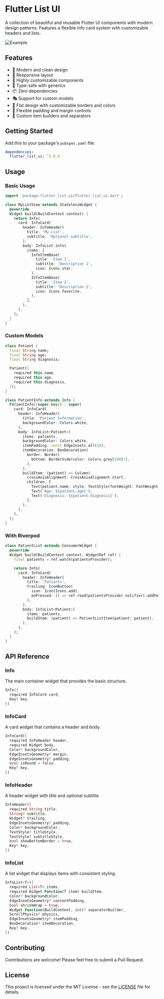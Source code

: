 <!--
This README describes the package. If you publish this package to pub.dev,
this README's contents appear on the landing page for your package.

For information about how to write a good package README, see the guide for
[writing package pages](https://dart.dev/tools/pub/writing-package-pages).

For general information about developing packages, see the Dart guide for
[creating packages](https://dart.dev/guides/libraries/create-packages)
and the Flutter guide for
[developing packages and plugins](https://flutter.dev/to/develop-packages).
-->

# Flutter List UI

A collection of beautiful and reusable Flutter UI components with modern design patterns. Features a flexible info card system with customizable headers and lists.

![Example](https://github.com/user-attachments/assets/06aae649-3f2b-4d51-849b-6c480e69d2e1)

## Features

- 🎨 Modern and clean design
- 📱 Responsive layout
- 🔧 Highly customizable components
- 🎯 Type-safe with generics
- 📦 Zero dependencies
- 🎭 Support for custom models
- 🎨 Flat design with customizable borders and colors
- 📏 Flexible padding and margin controls
- 🎯 Custom item builders and separators

## Getting Started

Add this to your package's `pubspec.yaml` file:

```yaml
dependencies:
  flutter_list_ui: ^1.0.5
```

## Usage

### Basic Usage

```dart
import 'package:flutter_list_ui/flutter_list_ui.dart';

class MyListView extends StatelessWidget {
  @override
  Widget build(BuildContext context) {
    return Info(
      card: InfoCard(
        header: InfoHeader(
          title: 'My List',
          subtitle: 'Optional subtitle',
        ),
        body: InfoList.info(
          items: [
            InfoItemBase(
              title: 'Item 1',
              subtitle: 'Description 1',
              icon: Icons.star,
            ),
            InfoItemBase(
              title: 'Item 2',
              subtitle: 'Description 2',
              icon: Icons.favorite,
            ),
          ],
        ),
      ),
    );
  }
}
```

### Custom Models

```dart
class Patient {
  final String name;
  final String age;
  final String diagnosis;

  Patient({
    required this.name,
    required this.age,
    required this.diagnosis,
  });
}

class PatientInfo extends Info {
  PatientInfo({super.key}) : super(
    card: InfoCard(
      header: InfoHeader(
        title: 'Patient Information',
        backgroundColor: Colors.white,
      ),
      body: InfoList<Patient>(
        items: patients,
        backgroundColor: Colors.white,
        itemPadding: const EdgeInsets.all(16),
        itemDecoration: BoxDecoration(
          border: Border(
            bottom: BorderSide(color: Colors.grey[200]!),
          ),
        ),
        buildItem: (patient) => Column(
          crossAxisAlignment: CrossAxisAlignment.start,
          children: [
            Text(patient.name, style: TextStyle(fontWeight: FontWeight.bold)),
            Text('Age: ${patient.age}'),
            Text('Diagnosis: ${patient.diagnosis}'),
          ],
        ),
      ),
    ),
  );
}
```

### With Riverpod

```dart
class PatientList extends ConsumerWidget {
  @override
  Widget build(BuildContext context, WidgetRef ref) {
    final patients = ref.watch(patientsProvider);

    return Info(
      card: InfoCard(
        header: InfoHeader(
          title: 'Patients',
          trailing: IconButton(
            icon: Icon(Icons.add),
            onPressed: () => ref.read(patientsProvider.notifier).addPatient(),
          ),
        ),
        body: InfoList<Patient>(
          items: patients,
          buildItem: (patient) => PatientListItem(patient: patient),
        ),
      ),
    );
  }
}
```

## API Reference

### Info
The main container widget that provides the basic structure.

```dart
Info({
  required InfoCard card,
  Key? key,
})
```

### InfoCard
A card widget that contains a header and body.

```dart
InfoCard({
  required InfoHeader header,
  required Widget body,
  Color? backgroundColor,
  EdgeInsetsGeometry? margin,
  EdgeInsetsGeometry? padding,
  bool isRound = false,
  Key? key,
})
```

### InfoHeader
A header widget with title and optional subtitle.

```dart
InfoHeader({
  required String title,
  String? subtitle,
  Widget? trailing,
  EdgeInsetsGeometry? padding,
  Color? backgroundColor,
  TextStyle? titleStyle,
  TextStyle? subtitleStyle,
  bool showBottomBorder = true,
  Key? key,
})
```

### InfoList
A list widget that displays items with consistent styling.

```dart
InfoList<T>({
  required List<T> items,
  required Widget Function(T item) buildItem,
  Color? backgroundColor,
  EdgeInsetsGeometry? contentPadding,
  bool shrinkWrap = true,
  Widget Function(BuildContext, int)? separatorBuilder,
  ScrollPhysics? physics,
  EdgeInsetsGeometry? itemPadding,
  BoxDecoration? itemDecoration,
  Key? key,
})
```

## Contributing

Contributions are welcome! Please feel free to submit a Pull Request.

## License

This project is licensed under the MIT License - see the [LICENSE](LICENSE) file for details.
